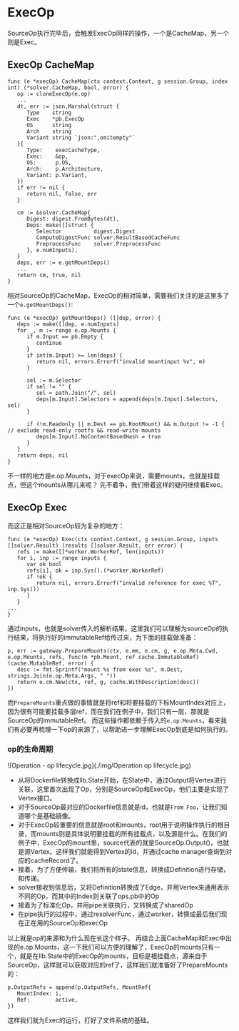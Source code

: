 # ExecOp

SourceOp执行完毕后，会触发ExecOp同样的操作，一个是CacheMap，另一个则是Exec。

## ExecOp CacheMap
```golang
func (e *execOp) CacheMap(ctx context.Context, g session.Group, index int) (*solver.CacheMap, bool, error) {
   op := cloneExecOp(e.op)
   ...
   dt, err := json.Marshal(struct {
      Type    string
      Exec    *pb.ExecOp
      OS      string
      Arch    string
      Variant string `json:",omitempty"`
   }{
      Type:    execCacheType,
      Exec:    &op,
      OS:      p.OS,
      Arch:    p.Architecture,
      Variant: p.Variant,
   })
   if err != nil {
      return nil, false, err
   }

   cm := &solver.CacheMap{
      Digest: digest.FromBytes(dt),
      Deps: make([]struct {
         Selector          digest.Digest
         ComputeDigestFunc solver.ResultBasedCacheFunc
         PreprocessFunc    solver.PreprocessFunc
      }, e.numInputs),
   }
   deps, err := e.getMountDeps()
   ...
   return cm, true, nil
}
```
相对SourceOp的CacheMap，ExecOp的相对简单，需要我们关注的是这里多了一个`e.getMountDeps()`:
```golang
func (e *execOp) getMountDeps() ([]dep, error) {
   deps := make([]dep, e.numInputs)
   for _, m := range e.op.Mounts {
      if m.Input == pb.Empty {
         continue
      }
      if int(m.Input) >= len(deps) {
         return nil, errors.Errorf("invalid mountinput %v", m)
      }

      sel := m.Selector
      if sel != "" {
         sel = path.Join("/", sel)
         deps[m.Input].Selectors = append(deps[m.Input].Selectors, sel)
      }

      if (!m.Readonly || m.Dest == pb.RootMount) && m.Output != -1 { // exclude read-only rootfs && read-write mounts
         deps[m.Input].NoContentBasedHash = true
      }
   }
   return deps, nil
}
```
不一样的地方是e.op.Mounts，对于execOp来说，需要mounts，也就是挂载点，但这个mounts从哪儿来呢？
先不着争，我们带着这样的疑问继续看Exec。

## ExecOp Exec
而这正是相对SourceOp较为复杂的地方：
```golang
func (e *execOp) Exec(ctx context.Context, g session.Group, inputs []solver.Result) (results []solver.Result, err error) {
   refs := make([]*worker.WorkerRef, len(inputs))
   for i, inp := range inputs {
      var ok bool
      refs[i], ok = inp.Sys().(*worker.WorkerRef)
      if !ok {
         return nil, errors.Errorf("invalid reference for exec %T", inp.Sys())
      }
   }
...
}
```
通过inputs，也就是solver传入的解析结果，这里我们可以理解为sourceOp的执行结果，将执行好的immutableRef给传过来，为下面的挂载做准备：
```golang
p, err := gateway.PrepareMounts(ctx, e.mm, e.cm, g, e.op.Meta.Cwd, e.op.Mounts, refs, func(m *pb.Mount, ref cache.ImmutableRef) (cache.MutableRef, error) {
   desc := fmt.Sprintf("mount %s from exec %s", m.Dest, strings.Join(e.op.Meta.Args, " "))
   return e.cm.New(ctx, ref, g, cache.WithDescription(desc))
})
```
而`PrepareMounts`重点做的事情就是将ref和将要挂载的下标MountIndex对应上，因为很有可能要挂载多层ref，而在我们在例子中，我们只有一层，那就是SourceOp的immutableRef。
而这些操作都依赖于传入的`e.op.Mounts`，看来我们有必要再梳理一下op的来源了，以帮助进一步理解ExecOp到底是如何执行的。

### op的生命周期
![Operation - op lifecycle.jpg](./img/Operation op lifecycle.jpg)

* 从将Dockerfile转换成llb.State开始，在State中，通过Output将Vertex进行关联，这里首次出现了Op，分别是SourceOp和ExecOp，他们主要是实现了Vertex接口。
* 对于SourceOp最对应的Dockerfile信息就是id，也就是`From Foo`，让我们知道哪个是基础镜像。
* 对于ExecOp较重要的信息就是root和mounts，root用于说明操作执行的根目录，而mounts则是具体说明要挂载的所有挂载点，以及源是什么。在我们的例子中，ExecOp的mount里，source代表的就是SourceOp.Output()，也就是源Vertex。这样我们就能得到Vertex的id，并通过cache manager查询到对应的cacheRecord了。
* 接着，为了方便传输，我们将所有的state信息，转换成Definition进行存储，和传递。
* solver接收到信息后，又将Definition转换成了Edge，并用Vertex来通用表示不同的Op，而其中的Index则关联了ops.pb中的Op
* 接着为了标准化Op，并用pipe关联执行，又转换成了sharedOp
* 在pipe执行的过程中，通过resolverFunc，通过worker，转换成最后我们现在正在用的SourceOp和execOp

以上就是op的来源和为什么现在长这个样子。
再结合上面CacheMap和Exec中出现的e.op.Mounts，这一下我们可以方便的理解了，ExecOp的mounts只有一个，就是在llb.State中的ExecOp的mounts，目标是根挂载点，源来自于SourceOp，这样就可以获取对应的ref了，这样我们就准备好了PrepareMounts的：
```golang
p.OutputRefs = append(p.OutputRefs, MountRef{
   MountIndex: i,
   Ref:        active,
})
```
这样我们就为Exec的运行，打好了文件系统的基础。
